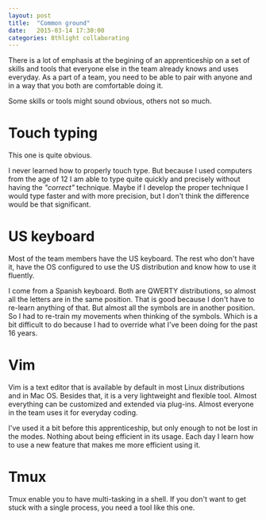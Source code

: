 ```yaml
---
layout: post
title:  "Common ground"
date:   2015-03-14 17:30:00
categories: 8thlight collaborating 
---
```

There is a lot of emphasis at the begining of an apprenticeship on a set of skills and tools that everyone else in the team already knows and uses everyday.
As a part of a team, you need to be able to pair with anyone and in a way that you both are comfortable doing it.

Some skills or tools might sound obvious, others not so much.

Touch typing
============

This one is quite obvious.

I never learned how to properly touch type. But because I used computers from the age of 12 I am able to type quite quickly and precisely without having the *"correct"* technique. Maybe if I develop the proper technique I would type faster and with more precision, but I don't think the difference would be that significant.

US keyboard
===========

Most of the team members have the US keyboard. The rest who don't have it, have the OS configured to use the US distribution and know how to use it fluently. 

I come from a Spanish keyboard.
Both are QWERTY distributions, so almost all the letters are in the same position. That is good because I don't have to re-learn anything of that.
But almost all the symbols are in another position. So I had to re-train my movements when thinking of the symbols. Which is a bit difficult to do because I had to override what I've been doing for the past 16 years.

Vim
===

Vim is a text editor that is available by default in most Linux distributions and in Mac OS.
Besides that, it is a very lightweight and flexible tool. Almost everything can be customized and extended via plug-ins.
Almost everyone in the team uses it for everyday coding. 

I've used it a bit before this apprenticeship, but only enough to not be lost in the modes. Nothing about being efficient in its usage. Each day I learn how to use a new feature that makes me more efficient using it.

Tmux
====

Tmux enable you to have multi-tasking in a shell. If you don't want to get stuck with a single process, you need a tool like this one.
